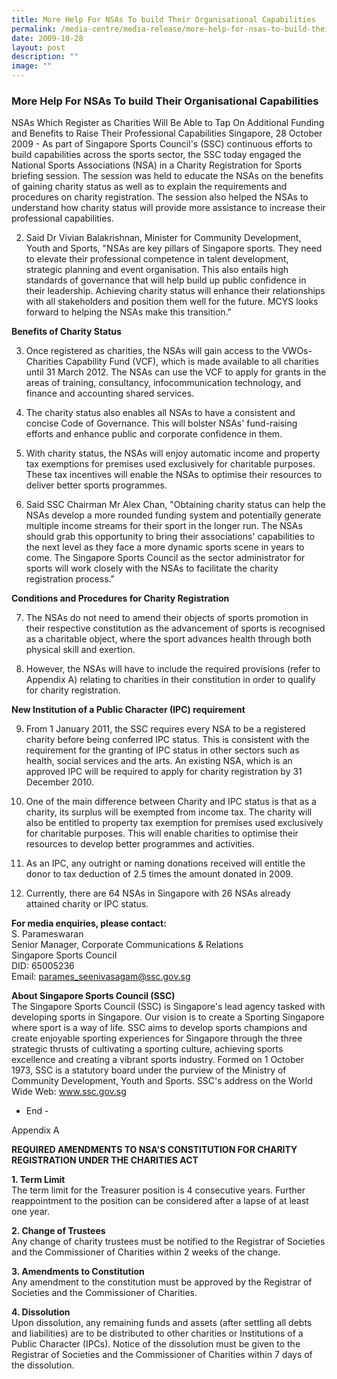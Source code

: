 ```yaml
---
title: More Help For NSAs To build Their Organisational Capabilities
permalink: /media-centre/media-release/more-help-for-nsas-to-build-their-organisational-capabilities/
date: 2009-10-28
layout: post
description: ""
image: ""
---
```

### **More Help For NSAs To build Their Organisational Capabilities**

NSAs Which Register as Charities Will Be Able to Tap On Additional Funding and Benefits to Raise Their Professional Capabilities
Singapore, 28 October 2009 - As part of Singapore Sports Council's (SSC) continuous efforts to build capabilities across the sports sector, the SSC today engaged the National Sports Associations (NSA) in a Charity Registration for Sports briefing session. The session was held to educate the NSAs on the benefits of gaining charity status as well as to explain the requirements and procedures on charity registration. The session also helped the NSAs to understand how charity status will provide more assistance to increase their professional capabilities.

2. Said Dr Vivian Balakrishnan, Minister for Community Development, Youth and Sports, "NSAs are key pillars of Singapore sports. They need to elevate their professional competence in talent development, strategic planning and event organisation. This also entails high standards of governance that will help build up public confidence in their leadership. Achieving charity status will enhance their relationships with all stakeholders and position them well for the future. MCYS looks forward to helping the NSAs make this transition."

**Benefits of Charity Status**

3. Once registered as charities, the NSAs will gain access to the VWOs-Charities Capability Fund (VCF), which is made available to all charities until 31 March 2012. The NSAs can use the VCF to apply for grants in the areas of training, consultancy, infocommunication technology, and finance and accounting shared services.

4. The charity status also enables all NSAs to have a consistent and concise Code of Governance. This will bolster NSAs' fund-raising efforts and enhance public and corporate confidence in them.

5. With charity status, the NSAs will enjoy automatic income and property tax exemptions for premises used exclusively for charitable purposes. These tax incentives will enable the NSAs to optimise their resources to deliver better sports programmes.

6. Said SSC Chairman Mr Alex Chan, "Obtaining charity status can help the NSAs develop a more rounded funding system and potentially generate multiple income streams for their sport in the longer run. The NSAs should grab this opportunity to bring their associations' capabilities to the next level as they face a more dynamic sports scene in years to come. The Singapore Sports Council as the sector administrator for sports will work closely with the NSAs to facilitate the charity registration process."

**Conditions and Procedures for Charity Registration**

7. The NSAs do not need to amend their objects of sports promotion in their respective constitution as the advancement of sports is recognised as a charitable object, where the sport advances health through both physical skill and exertion.

8. However, the NSAs will have to include the required provisions (refer to Appendix A) relating to charities in their constitution in order to qualify for charity registration.

**New Institution of a Public Character (IPC) requirement**

9. From 1 January 2011, the SSC requires every NSA to be a registered charity before being conferred IPC status. This is consistent with the requirement for the granting of IPC status in other sectors such as health, social services and the arts. An existing NSA, which is an approved IPC will be required to apply for charity registration by 31 December 2010.

10. One of the main difference between Charity and IPC status is that as a charity, its surplus will be exempted from income tax. The charity will also be entitled to property tax exemption for premises used exclusively for charitable purposes. This will enable charities to optimise their resources to develop better programmes and activities.

11. As an IPC, any outright or naming donations received will entitle the donor to tax deduction of 2.5 times the amount donated in 2009.

12. Currently, there are 64 NSAs in Singapore with 26 NSAs already attained charity or IPC status.

**For media enquiries, please contact:**
<br>
S. Parameswaran
<br>
Senior Manager, Corporate Communications & Relations
<br>
Singapore Sports Council
<br>
DID: 65005236
<br>
Email: [parames_seenivasagam@ssc.gov.sg](mailto:parames_seenivasagam@ssc.gov.sg)

**About Singapore Sports Council (SSC)**
<br>
The Singapore Sports Council (SSC) is Singapore's lead agency tasked with developing sports in Singapore. Our vision is to create a Sporting Singapore where sport is a way of life. SSC aims to develop sports champions and create enjoyable sporting experiences for Singapore through the three strategic thrusts of cultivating a sporting culture, achieving sports excellence and creating a vibrant sports industry. Formed on 1 October 1973, SSC is a statutory board under the purview of the Ministry of Community Development, Youth and Sports. SSC's address on the World Wide Web: www.ssc.gov.sg

- End -

Appendix A

**REQUIRED AMENDMENTS TO NSA'S CONSTITUTION FOR CHARITY REGISTRATION UNDER THE CHARITIES ACT**

**1. Term Limit**
<br>
The term limit for the Treasurer position is 4 consecutive years. Further reappointment to the position can be considered after a lapse of at least one year.

**2. Change of Trustees**
<br>
Any change of charity trustees must be notified to the Registrar of Societies and the Commissioner of Charities within 2 weeks of the change.

**3. Amendments to Constitution**
<br>
Any amendment to the constitution must be approved by the Registrar of Societies and the Commissioner of Charities.

**4. Dissolution**
<br>
Upon dissolution, any remaining funds and assets (after settling all debts and liabilities) are to be distributed to other charities or Institutions of a Public Character (IPCs). Notice of the dissolution must be given to the Registrar of Societies and the Commissioner of Charities within 7 days of the dissolution.